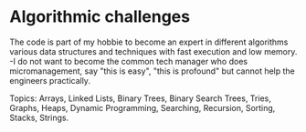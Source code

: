 # Algorithmic challenges 

The code is part of my hobbie to become an expert in different algorithms  various data structures and techniques with fast execution and low memory.
-I do not want to become the common tech manager who does micromanagement, say "this is easy", "this is profound" but cannot help the engineers practically.

Topics:
Arrays, Linked Lists, Binary Trees, Binary Search Trees, Tries, Graphs, Heaps, Dynamic Programming, Searching, Recursion, Sorting, Stacks, Strings.


